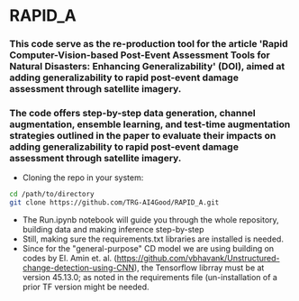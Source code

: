# RAPID_A
### This code serve as the re-production tool for the article 'Rapid Computer-Vision-based Post-Event Assessment Tools for Natural Disasters: Enhancing Generalizability' (DOI), aimed at adding generalizability to rapid post-event damage assessment through satellite imagery.

### The code offers step-by-step data generation, channel augmentation, ensemble learning, and test-time augmentation strategies outlined in the paper to evaluate their impacts on adding generalizability to rapid post-event damage assessment through satellite imagery.

* Cloning the repo in your system:
```bash 
cd /path/to/directory
git clone https://github.com/TRG-AI4Good/RAPID_A.git
```
* The Run.ipynb notebook will guide you through the whole repository, building data and making inference step-by-step
* Still, making sure the requirements.txt libraries are installed is needed.
* Since for the "general-purpose" CD model we are using building on codes by El. Amin et. al. (https://github.com/vbhavank/Unstructured-change-detection-using-CNN), the Tensorflow librray must be at version 45.13.0; as noted in the requirements file (un-installation of a prior TF version might be needed.



